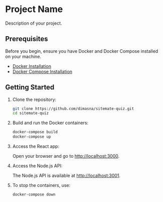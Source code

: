 # Project Name

Description of your project.

## Prerequisites

Before you begin, ensure you have Docker and Docker Compose installed on your machine.

- [Docker Installation](https://docs.docker.com/get-docker/)
- [Docker Compose Installation](https://docs.docker.com/compose/install/)

## Getting Started

1. Clone the repository:

    ```bash
    git clone https://github.com/dimasna/sitemate-quiz.git
    cd sitemate-quiz
    ```

2. Build and run the Docker containers:

    ```bash
    docker-compose build
    docker-compose up
    ```

3. Access the React app:

    Open your browser and go to [http://localhost:3000](http://localhost:3000).

4. Access the Node.js API:

    The Node.js API is available at [http://localhost:3001](http://localhost:3001).

5. To stop the containers, use:

    ```bash
    docker-compose down
    ```
